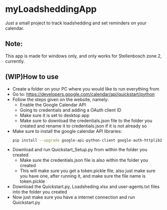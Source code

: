 # myLoadsheddingApp
Just a small project to track loadshedding and set reminders on your calendar.

## Note:
This app is made for windows only, and only works for Stellenbosch zone 2, currently.

## (WIP)How to use

- Create a folder on your PC where you would like to run everything from
- Go to: https://developers.google.com/calendar/api/quickstart/python
- Follow the steps given on the website, namely:
  - Enable the Google Calendar API
  - Going to credentials and adding a OAuth client ID
  - Make sure it is set to desktop app
  - Make sure to download the credentials.json file to the folder you created and rename it to credentials.json if it is not already so
- Make sure to install the google calendar API libraries: 
  ```bash
  pip install --upgrade google-api-python-client google-auth-httplib2 google-auth-oauthlib
  ```
- Download and run Quickstart_Setup.py from within the folder you created
  - Make sure the credentials.json file is also within the folder you created
  - This will make sure you get a token.pickle file, also just make sure you have one, after running it, and make sure the file name is token.pickle
- Download the Quickstart.py, Loadsheding.xlsx and user-agents.txt files into the folder you created
- Now just make sure you have a internet connection and run Quickstart.py
